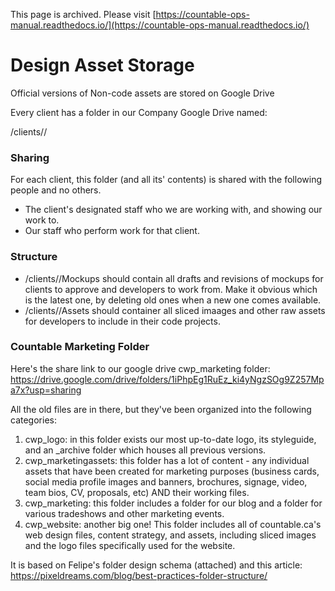 This page is archived. Please visit [https://countable-ops-manual.readthedocs.io/](https://countable-ops-manual.readthedocs.io/)

# Design Asset Storage

Official versions of Non-code assets are stored on Google Drive

Every client has a folder in our Company Google Drive named:

/clients/<client name>/

### Sharing

For each client, this folder (and all its' contents) is shared with the following people and no others.

  * The client's designated staff who we are working with, and showing our work to.
  * Our staff who perform work for that client.
  
  
### Structure

  * /clients/<client name>/Mockups should contain all drafts and revisions of mockups for clients to approve and developers to work from. Make it obvious which is the latest one, by deleting old ones when a new one comes available.
  * /clients/<client name>/Assets should container all sliced imaages and other raw assets for developers to include in their code projects. 
 
 ### Countable Marketing Folder

Here's the share link to our google drive cwp_marketing folder:
https://drive.google.com/drive/folders/1iPhpEg1RuEz_ki4yNgzSOg9Z257Mpa7x?usp=sharing

All the old files are in there, but they've been organized into the following categories:
1. cwp_logo: in this folder exists our most up-to-date logo, its styleguide, and an _archive folder which houses all previous versions.
2. cwp_marketingassets: this folder has a lot of content - any individual assets that have been created for marketing purposes (business cards, social media profile images and banners, brochures, signage, video, team bios, CV, proposals, etc) AND their working files.
3. cwp_marketing: this folder includes a folder for our blog and a folder for various tradeshows and other marketing events.
4. cwp_website: another big one!  This folder includes all of countable.ca's web design files, content strategy, and assets, including sliced images and the logo files specifically used for the website.

It is based on Felipe's folder design schema (attached) and this article: https://pixeldreams.com/blog/best-practices-folder-structure/

